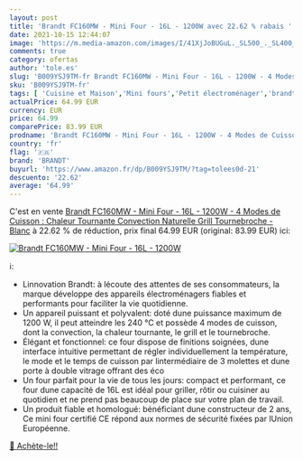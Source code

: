 ```yaml
---
layout: post
title: 'Brandt FC160MW - Mini Four - 16L - 1200W avec 22.62 % rabais '
date: 2021-10-15 12:44:07
image: 'https://m.media-amazon.com/images/I/41XjJoBUGuL._SL500_._SL400_.jpg'
comments: true
category: ofertas
author: 'tole.es'
slug: 'B009YSJ9TM-fr Brandt FC160MW - Mini Four - 16L - 1200W - 4 Modes de...'
sku: 'B009YSJ9TM-fr'
tags: [ 'Cuisine et Maison','Mini fours','Petit électroménager','brandt','Électroménager spécialisé', ]
actualPrice: 64.99 EUR
currency: EUR
price: 64.99
comparePrice: 83.99 EUR
prodname: 'Brandt FC160MW - Mini Four - 16L - 1200W - 4 Modes de Cuisson : Chaleur Tournante  Convection Naturelle  Grill  Tournebroche - Blanc'
country: 'fr'
flag: '🇫🇷'
brand: 'BRANDT'
buyurl: 'https://www.amazon.fr/dp/B009YSJ9TM/?tag=tolees0d-21'
descuento: '22.62'
average: '64.99'
---
```


C'est en vente [Brandt FC160MW - Mini Four - 16L - 1200W - 4 Modes de Cuisson : Chaleur Tournante  Convection Naturelle  Grill  Tournebroche - Blanc](https://www.amazon.fr/dp/B009YSJ9TM/?tag=tolees0d-21)  à  22.62 % de réduction, prix final  64.99 EUR (original: 83.99 EUR) ici:

[![Brandt FC160MW - Mini Four - 16L - 1200W](https://m.media-amazon.com/images/I/41XjJoBUGuL._SL500_._SL400_.jpg)](https://www.amazon.fr/dp/B009YSJ9TM/?tag=tolees0d-21)

ℹ️:

- Linnovation Brandt: à lécoute des attentes de ses consommateurs, la marque développe des appareils électroménagers fiables et performants pour faciliter la vie quotidienne.
- Un appareil puissant et polyvalent: doté dune puissance maximum de 1200 W, il peut atteindre les 240 °C et possède 4 modes de cuisson, dont la convection, la chaleur tournante, le grill et le tournebroche.
- Élégant et fonctionnel: ce four dispose de finitions soignées, dune interface intuitive permettant de régler individuellement la température, le mode et le temps de cuisson par lintermédiaire de 3 molettes et dune porte à double vitrage offrant des éco
- Un four parfait pour la vie de tous les jours: compact et performant, ce four dune capacité de 16L est idéal pour griller, rôtir ou cuisiner au quotidien et ne prend pas beaucoup de place sur votre plan de travail.
- Un produit fiable et homologué: bénéficiant dune constructeur de 2 ans, Ce mini four certifié CE répond aux normes de sécurité fixées par lUnion Européenne.

[🛒 Achète-le!!](https://www.amazon.fr/dp/B009YSJ9TM/?tag=tolees0d-21)
